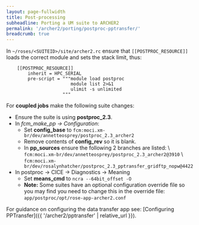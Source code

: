 ```yaml
---
layout: page-fullwidth
title: Post-processing
subheadline: Porting a UM suite to ARCHER2
permalink: '/archer2/porting/postproc-pptransfer/'
breadcrumb: true
---
```

In `~/roses/<SUITEID>/site/archer2.rc` ensure that `[[POSTPROC_RESOURCE]]` loads the correct module and sets the stack limit, thus:
~~~
    [[POSTPROC_RESOURCE]]
        inherit = HPC_SERIAL
        pre-script = """module load postproc
                        module list 2>&1
                        ulimit -s unlimited
                     """
~~~
For **coupled jobs** make the following suite changes:

* Ensure the suite is using **postproc_2.3**.
* In *fcm_make_pp → Configuration*:
  * Set **config_base** to `fcm:moci.xm-br/dev/annetteosprey/postproc_2.3_archer2`
  * Remove contents of **config_rev** so it is blank.
  * In **pp_sources** ensure the following 2 branches are listed: \\
  `fcm:moci.xm-br/dev/annetteosprey/postproc_2.3_archer2@3910` \\
  `fcm:moci.xm-br/dev/rosalynhatcher/postproc_2.3_pptransfer_gridftp_nopw@4422`
* In postproc → CICE → Diagnostics → Meaning
  * Set **means_cmd** to `ncra --64bit_offset -O`
  * **Note:** Some suites have an optional configuration override file so you may find you need to change this in the override file: `app/postproc/opt/rose-app-archer2.conf`

For guidance on configuring the data transfer app see: [Configuring PPTransfer]({{ '/archer2/pptransfer' | relative_url }}).
